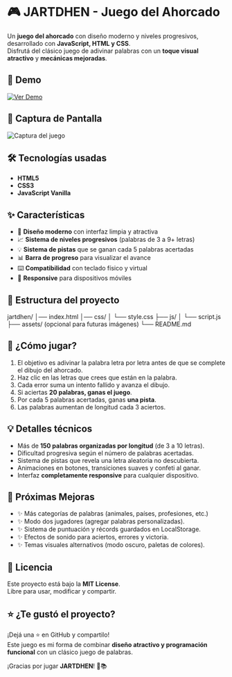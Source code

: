 # 🎮 JARTDHEN - Juego del Ahorcado

Un **juego del ahorcado** con diseño moderno y niveles progresivos, desarrollado con **JavaScript, HTML y CSS**.  
Disfrutá del clásico juego de adivinar palabras con un **toque visual atractivo** y **mecánicas mejoradas**.

## 🚀 Demo

[![Ver Demo](https://img.shields.io/badge/Ver_Demo-%2520-%2520?style=for-the-badge&logo=github&logoColor=white&labelColor=000000&color=00ff00)](https://ramirezthomasalan.github.io/Jartdhen/?utm_source=chatgpt.com)

## 📸 Captura de Pantalla
![Captura del juego](https://preview.png)

## 🛠️ Tecnologías usadas
- **HTML5**
- **CSS3**
- **JavaScript Vanilla**

## ✨ Características
- 🎨 **Diseño moderno** con interfaz limpia y atractiva  
- 📈 **Sistema de niveles progresivos** (palabras de 3 a 9+ letras)  
- 💡 **Sistema de pistas** que se ganan cada 5 palabras acertadas  
- 📊 **Barra de progreso** para visualizar el avance  
- ⌨️ **Compatibilidad** con teclado físico y virtual  
- 📱 **Responsive** para dispositivos móviles  

## 📂 Estructura del proyecto
jartdhen/
│── index.html
│── css/
│   └── style.css
├── js/
│   └── script.js
├── assets/ (opcional para futuras imágenes)
└── README.md

## 🎯 ¿Cómo jugar?
1. El objetivo es adivinar la palabra letra por letra antes de que se complete el dibujo del ahorcado.  
2. Haz clic en las letras que crees que están en la palabra.  
3. Cada error suma un intento fallido y avanza el dibujo.  
4. Si aciertas **20 palabras, ganas el juego**.  
5. Por cada 5 palabras acertadas, ganas **una pista**.  
6. Las palabras aumentan de longitud cada 3 aciertos.  

## 💡 Detalles técnicos
- Más de **150 palabras organizadas por longitud** (de 3 a 10 letras).  
- Dificultad progresiva según el número de palabras acertadas.  
- Sistema de pistas que revela una letra aleatoria no descubierta.  
- Animaciones en botones, transiciones suaves y confeti al ganar.  
- Interfaz **completamente responsive** para cualquier dispositivo.  

## 🚧 Próximas Mejoras
- ✨ Más categorías de palabras (animales, países, profesiones, etc.)  
- ✨ Modo dos jugadores (agregar palabras personalizadas).  
- ✨ Sistema de puntuación y récords guardados en LocalStorage.  
- ✨ Efectos de sonido para aciertos, errores y victoria.  
- ✨ Temas visuales alternativos (modo oscuro, paletas de colores).  

## 📝 Licencia
Este proyecto está bajo la **MIT License**.  
Libre para usar, modificar y compartir.  

## ⭐ ¿Te gustó el proyecto?
¡Dejá una ⭐ en GitHub y compartilo!  
Este juego es mi forma de combinar **diseño atractivo y programación funcional** con un clásico juego de palabras.  

¡Gracias por jugar **JARTDHEN**! 🎯📚
